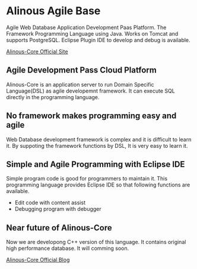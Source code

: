 # Alinous Agile Base
Agile Web Database Application Development Paas Platform. The Framework Programming Language using Java. Works on Tomcat and supports PostgreSQL. Eclipse Plugin IDE to develop and debug is available.

[Alinous-Core Official Site](https://wwww.alinous.org)

## Agile Development Pass Cloud Platform

Alinous-Core is an application server to run Domain Specific Language(DSL) as agile developemnt framework. It can execute SQL directly in the programming language.

## No framework makes programming easy and agile
Web Database development framework is complex and it is difficult to learn it. By suppoting the framework functions by DSL, It is very easy to learn it.

## Simple and Agile Programming with Eclipse IDE
Simple program code is good for programmers to maintain it. This programming language provides Eclipse IDE so that following functions are available.

- Edit code with content assist
- Debugging program with debugger

## Near future of Alinous-Core
Now we are developong C++ version of this language. It contains original high performance database. It will comming soon.

[Alinous-Core Official Blog](https://wwww.alinous.org/blog/)


